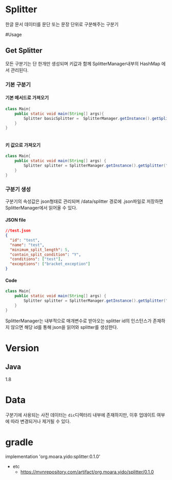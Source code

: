 # Splitter
한글 문서 데이터를 문단 또는 문장 단위로 구분해주는 구분기

#Usage
## Get Splitter
모든 구분기는 단 한개만 생성되며 키값과 함께 SplitterManager내부의 HashMap 에서 관리된다.

### 기본 구분기
#### 기본 메서드로 가져오기
```java
class Main{
    public static void main(String[] args){
        Splitter basicSplitter =  SplitterManager.getInstance().getSplitter();
    }
}
        
```


#### 키 값으로 가져오기
```java
class Main{
    public static void main(String[] args) {
        Splitter splitter = SplitterManager.getInstance().getSplitter("test");
    }
}
```


### 구분기 생성
구분기의 속성값은 json형태로 관리되며 /data/splitter 경로에  .json파일로 저장하면 SplitterManager에서 읽어올 수 있다.

#### JSON file
```json
//test.json
{
  "id": "test",
  "name": "test",
  "minimum_split_length": 5,
  "contain_split_condition": "Y",
  "conditions": ["test"],
  "exceptions": ["bracket_exception"]
}
```
#### Code
```java
class Main{
    public static void main(String[] args) {
        Splitter splitter = SplitterManager.getInstance().getSplitter("test");
    }
}
```
SplitterManager는 내부적으로 매개변수로 받아오는 splitter id의 인스턴스가 존재하지 않으면 해당 id를 통해 json을 읽어와 splitter를 생성한다.

# Version
## Java
1.8

# Data
구분기에 사용되는 사전 데이터는 `dic`디렉터리 내부에 존재하지만, 이후 업데이트 여부에 따라 변경되거나 제거될 수 있다.

# gradle
implementation 'org.moara.yido:splitter:0.1.0'
- etc
    - https://mvnrepository.com/artifact/org.moara.yido/splitter/0.1.0
